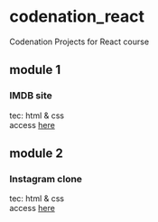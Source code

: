 # codenation_react
Codenation Projects for React course

## module 1
### IMDB site
tec: html & css  
access [here]()

## module 2
### Instagram clone
tec: html & css  
access [here](www.github.com/)
